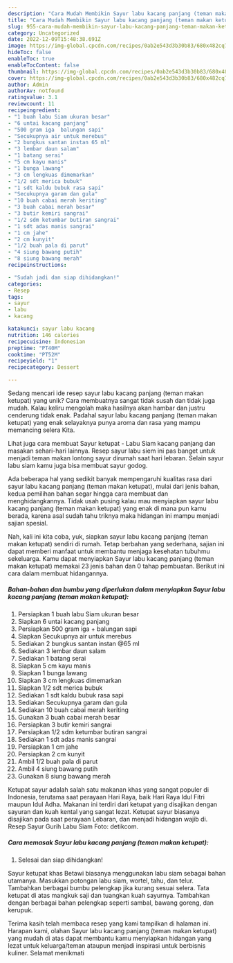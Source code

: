 ```yaml
---
description: "Cara Mudah Membikin Sayur labu kacang panjang (teman makan ketupat) yang Lezat"
title: "Cara Mudah Membikin Sayur labu kacang panjang (teman makan ketupat) yang Lezat"
slug: 955-cara-mudah-membikin-sayur-labu-kacang-panjang-teman-makan-ketupat-yang-lezat
category: Uncategorized
date: 2022-12-09T15:48:38.691Z
image: https://img-global.cpcdn.com/recipes/0ab2e543d3b30b83/680x482cq70/sayur-labu-kacang-panjang-teman-makan-ketupat-foto-resep-utama.jpg
hideToc: false
enableToc: true
enableTocContent: false
thumbnail: https://img-global.cpcdn.com/recipes/0ab2e543d3b30b83/680x482cq70/sayur-labu-kacang-panjang-teman-makan-ketupat-foto-resep-utama.jpg
cover: https://img-global.cpcdn.com/recipes/0ab2e543d3b30b83/680x482cq70/sayur-labu-kacang-panjang-teman-makan-ketupat-foto-resep-utama.jpg
author: Admin
authorAv: notfound
ratingvalue: 3.1
reviewcount: 11
recipeingredient:
- "1 buah labu Siam ukuran besar"
- "6 untai kacang panjang"
- "500 gram iga  balungan sapi"
- "Secukupnya air untuk merebus"
- "2 bungkus santan instan 65 ml"
- "3 lembar daun salam"
- "1 batang serai"
- "5 cm kayu manis"
- "1 bunga lawang"
- "3 cm lengkuas dimemarkan"
- "1/2 sdt merica bubuk"
- "1 sdt kaldu bubuk rasa sapi"
- "Secukupnya garam dan gula"
- "10 buah cabai merah keriting"
- "3 buah cabai merah besar"
- "3 butir kemiri sangrai"
- "1/2 sdm ketumbar butiran sangrai"
- "1 sdt adas manis sangrai"
- "1 cm jahe"
- "2 cm kunyit"
- "1/2 buah pala di parut"
- "4 siung bawang putih"
- "8 siung bawang merah"
recipeinstructions:

- "Sudah jadi dan siap dihidangkan!"
categories:
- Resep
tags:
- sayur
- labu
- kacang

katakunci: sayur labu kacang 
nutrition: 146 calories
recipecuisine: Indonesian
preptime: "PT40M"
cooktime: "PT52M"
recipeyield: "1"
recipecategory: Dessert

---
```





Sedang mencari ide resep sayur labu kacang panjang (teman makan ketupat) yang unik? Cara membuatnya sangat tidak susah dan tidak juga mudah. Kalau keliru mengolah maka hasilnya akan hambar dan justru cenderung tidak enak. Padahal sayur labu kacang panjang (teman makan ketupat) yang enak selayaknya punya aroma dan rasa yang mampu memancing selera Kita.





Lihat juga cara membuat Sayur ketupat - Labu Siam kacang panjang dan masakan sehari-hari lainnya. Resep sayur labu siem ini pas banget untuk menjadi teman makan lontong sayur dirumah saat hari lebaran. Selain sayur labu siam kamu juga bisa membuat sayur godog.

Ada beberapa hal yang sedikit banyak mempengaruhi kualitas rasa dari sayur labu kacang panjang (teman makan ketupat), mulai dari jenis bahan, kedua pemilihan bahan segar hingga cara membuat dan menghidangkannya. Tidak usah pusing kalau mau menyiapkan sayur labu kacang panjang (teman makan ketupat) yang enak di mana pun kamu berada, karena asal sudah tahu triknya maka hidangan ini mampu menjadi sajian spesial.






Nah, kali ini kita coba, yuk, siapkan sayur labu kacang panjang (teman makan ketupat) sendiri di rumah. Tetap berbahan yang sederhana, sajian ini dapat memberi manfaat untuk membantu menjaga kesehatan tubuhmu sekeluarga. Kamu dapat menyiapkan Sayur labu kacang panjang (teman makan ketupat) memakai 23 jenis bahan dan 0 tahap pembuatan. Berikut ini cara dalam membuat hidangannya.

<!--inarticleads1-->

##### Bahan-bahan dan bumbu yang diperlukan dalam menyiapkan Sayur labu kacang panjang (teman makan ketupat):

1. Persiapkan 1 buah labu Siam ukuran besar
1. Siapkan 6 untai kacang panjang
1. Persiapkan 500 gram iga + balungan sapi
1. Siapkan Secukupnya air untuk merebus
1. Sediakan 2 bungkus santan instan @65 ml
1. Sediakan 3 lembar daun salam
1. Sediakan 1 batang serai
1. Siapkan 5 cm kayu manis
1. Siapkan 1 bunga lawang
1. Siapkan 3 cm lengkuas dimemarkan
1. Siapkan 1/2 sdt merica bubuk
1. Sediakan 1 sdt kaldu bubuk rasa sapi
1. Sediakan Secukupnya garam dan gula
1. Sediakan 10 buah cabai merah keriting
1. Gunakan 3 buah cabai merah besar
1. Persiapkan 3 butir kemiri sangrai
1. Persiapkan 1/2 sdm ketumbar butiran sangrai
1. Sediakan 1 sdt adas manis sangrai
1. Persiapkan 1 cm jahe
1. Persiapkan 2 cm kunyit
1. Ambil 1/2 buah pala di parut
1. Ambil 4 siung bawang putih
1. Gunakan 8 siung bawang merah


Ketupat sayur adalah salah satu makanan khas yang sangat populer di Indonesia, terutama saat perayaan Hari Raya, baik Hari Raya Idul Fitri maupun Idul Adha. Makanan ini terdiri dari ketupat yang disajikan dengan sayuran dan kuah kental yang sangat lezat. Ketupat sayur biasanya disajikan pada saat perayaan Lebaran, dan menjadi hidangan wajib di. Resep Sayur Gurih Labu Siam Foto: detikcom. 

<!--inarticleads2-->

##### Cara memasak Sayur labu kacang panjang (teman makan ketupat):


1. Selesai dan siap dihidangkan!

Sayur ketupat khas Betawi biasanya menggunakan labu siam sebagai bahan utamanya. Masukkan potongan labu siam, wortel, tahu, dan telur. Tambahkan berbagai bumbu pelengkap jika kurang sesuai selera. Tata ketupat di atas mangkuk saji dan tuangkan kuah sayurnya. Tambahkan dengan berbagai bahan pelengkap seperti sambal, bawang goreng, dan kerupuk. 

Terima kasih telah membaca resep yang kami tampilkan di halaman ini. Harapan kami, olahan Sayur labu kacang panjang (teman makan ketupat) yang mudah di atas dapat membantu kamu menyiapkan hidangan yang lezat untuk keluarga/teman ataupun menjadi inspirasi untuk berbisnis kuliner. Selamat menikmati
